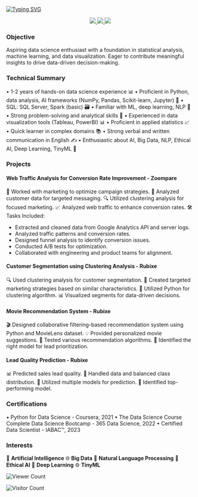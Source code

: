 [![Typing SVG](https://readme-typing-svg.demolab.com?font=Roboto+Slab&weight=500&size=40&pause=1000&color=FB3640&vCenter=true&repeat=false&width=600&lines=Hello%2C+I+am+Tanmay+Kalbande+)](https://git.io/typing-svg)

<div align="center"> 
  <a href="mailto:kalbandetanmay@gmail.com">
    <img src="https://img.shields.io/badge/Gmail-333333?style=for-the-badge&logo=gmail&logoColor=red" />
  </a>
  <a href="https://linkedin.com/in/tanmay-kalbande" target="_blank">
    <img src="https://img.shields.io/badge/LinkedIn-0077B5?style=for-the-badge&logo=linkedin&logoColor=white" target="_blank" />
  </a>
  <a href="https://tanmay-kalbande.github.io/" target="_blank">
     <img src="https://img.shields.io/badge/Portfolio-FF5722?style=for-the-badge&logo=todoist&logoColor=white" target="_blank" />
  </a>
</div>

### Objective
Aspiring data science enthusiast with a foundation in statistical analysis, machine learning, and data visualization. Eager to contribute meaningful insights to drive data-driven decision-making.

### Technical Summary
• 1-2 years of hands-on data science experience 📊
• Proficient in Python, data analysis, AI frameworks (NumPy, Pandas, Scikit-learn, Jupyter) 🐍
• SQL: SQL Server, Spark (basic) 🗃️
• Familiar with ML, deep learning, NLP 🤖
• Strong problem-solving and analytical skills 🧠
• Experienced in data visualization tools (Tableau, PowerBI) 📊
• Proficient in applied statistics 📈
• Quick learner in complex domains 📚
• Strong verbal and written communication in English ✍️
• Enthusiastic about AI, Big Data, NLP, Ethical AI, Deep Learning, TinyML 🌟

### Projects
#### Web Traffic Analysis for Conversion Rate Improvement - Zoompare
🚀 Worked with marketing to optimize campaign strategies.
🎯 Analyzed customer data for targeted messaging.
🔍 Utilized clustering analysis for focused marketing.
📈 Analyzed web traffic to enhance conversion rates.
🛠️ Tasks Included:
   - Extracted and cleaned data from Google Analytics API and server logs.
   - Analyzed traffic patterns and conversion rates.
   - Designed funnel analysis to identify conversion issues.
   - Conducted A/B tests for optimization.
   - Collaborated with engineering and product teams for alignment.

#### Customer Segmentation using Clustering Analysis - Rubixe
🔍 Used clustering analysis for customer segmentation.
🎯 Created targeted marketing strategies based on similar characteristics.
🐍 Utilized Python for clustering algorithm.
📊 Visualized segments for data-driven decisions.

#### Movie Recommendation System - Rubixe
🎬 Designed collaborative filtering-based recommendation system using Python and MovieLens dataset.
💡 Provided personalized movie suggestions.
🧪 Tested various recommendation algorithms.
🎯 Identified the right model for lead prioritization.

#### Lead Quality Prediction - Rubixe
📊 Predicted sales lead quality.
🔄 Handled data and balanced class distribution.
🤖 Utilized multiple models for prediction.
🥇 Identified top-performing model.

### Certifications
• Python for Data Science - Coursera, 2021
• The Data Science Course Complete Data Science Bootcamp - 365 Data Science, 2022
• Certified Data Scientist - IABAC™, 2023

### Interests
🌟 **Artificial Intelligence**
🌐 **Big Data**
📜 **Natural Language Processing**
🤝 **Ethical AI**
🧠 **Deep Learning**
⚙️ **TinyML**

![Viewer Count](https://visitor-badge.laobi.icu/badge?page_id=tanmay-kalbande.tanmay-kalbande&left_color=#808080&right_color=#FB3640&style=flat-square&corner_radius=0)

![Visitor Count](https://visitor-badge.laobi.icu/badge?page_id=tanmay-kalbande.tanmay-kalbande&left_color=crimson&right_color=708090)
